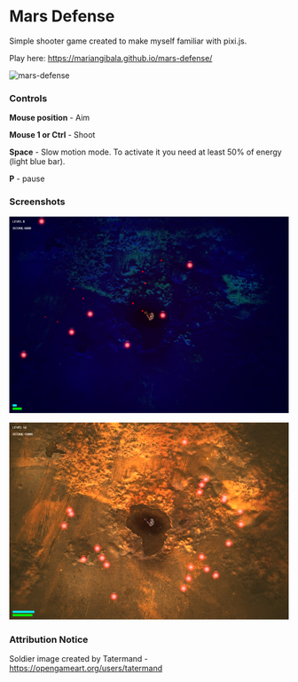 # Mars Defense

Simple shooter game created to make myself familiar with pixi.js.

Play here:
https://mariangibala.github.io/mars-defense/

![mars-defense](/img/mars-defense.gif?raw=true)

### Controls

**Mouse position** - Aim

**Mouse 1 or Ctrl** - Shoot

**Space** - Slow motion mode. To activate it you need at least 50% of energy
(light blue bar).

**P** - pause

### Screenshots

![mars-defense](/img/screenshot1.png?raw=true)

![mars-defense](/img/screenshot2.png?raw=true)

### Attribution Notice

Soldier image created by Tatermand - https://opengameart.org/users/tatermand